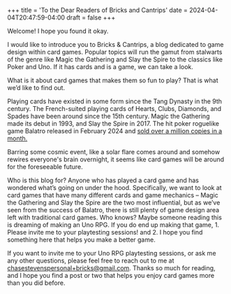 +++
title = 'To the Dear Readers of Bricks and Cantrips'
date = 2024-04-04T20:47:59-04:00
draft = false
+++


Welcome! I hope you found it okay.

I would like to introduce you to Bricks & Cantrips, a blog dedicated to game design within card games. Popular topics will run the gamut from stalwarts of the genre like Magic the Gathering and Slay the Spire to the classics like Poker and Uno. If it has cards and is a game, we can take a look.

What is it about card games that makes them so fun to play? That is what we’d like to find out.

Playing cards have existed in some form since the Tang Dynasty in the 9th century. The French-suited playing cards of Hearts, Clubs, Diamonds, and Spades have been around since the 15th century. Magic the Gathering made its debut in 1993, and Slay the Spire in 2017. The hit poker roguelike game Balatro released in February 2024 and [sold over a million copies in a month.](https://store.steampowered.com/news/app/2379780/view/5818160048168987857?l=english)

Barring some cosmic event, like a solar flare comes around and somehow rewires everyone's brain overnight, it seems like card games will be around for the foreseeable future.

Who is this blog for? Anyone who has played a card game and has wondered what’s going on under the hood. Specifically, we want to look at card games that have many different cards and game mechanics – Magic the Gathering and Slay the Spire are the two most influential, but as we’ve seen from the success of Balatro, there is still plenty of game design area left with traditional card games. Who knows? Maybe someone reading this is dreaming of making an Uno RPG. If you do end up making that game, 1. Please invite me to your playtesting sessions! and 2. I hope you find something here that helps you make a better game.

If you want to invite me to your Uno RPG playtesting sessions, or ask me any other questions, please feel free to reach out to me at [chasestevenspersonal+bricks@gmail.com](mailto:chasestevenspersonal+bricks@gmail.com). Thanks so much for reading, and I hope you find a post or two that helps you enjoy card games more than you did before.
